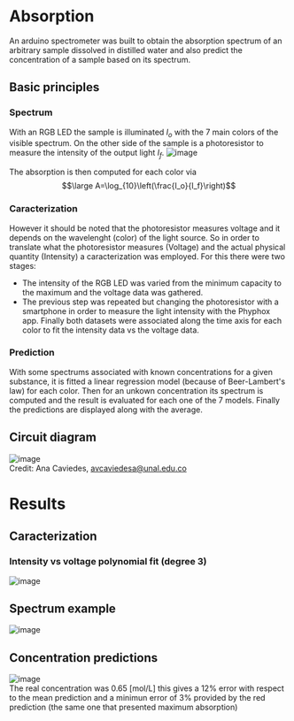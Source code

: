 # Absorption

An arduino spectrometer was built to obtain the absorption spectrum of an arbitrary sample dissolved in distilled water and also predict the concentration of a sample based on its spectrum.

## Basic principles
### Spectrum
With an RGB LED the sample is illuminated $I_o$ with the 7 main colors of the visible spectrum. On the other side of the sample is a photoresistor to measure the intensity of the output light $I_f$.
![image](https://user-images.githubusercontent.com/121773519/213818269-e4f29044-7ece-4842-89ae-1c89907f5d7b.png)

The absorption is then computed for each color via  $$\large A=\log_{10}\left(\frac{I_o}{I_f}\right)$$

### Caracterization
However it should be noted that the photoresistor measures voltage and it depends on the wavelenght (color) of the light source. So in order to translate what the photoresistor measures (Voltage) and the actual physical quantity (Intensity) a caracterization was employed.
For this there were two stages:
- The intensity of the RGB LED was varied from the minimum capacity to the maximum and the voltage data was gathered.
- The previous step was repeated but changing the photoresistor with a smartphone in order to measure the light intensity with the Phyphox app.
Finally both datasets were associated along the time axis for each color to fit the intensity data vs the voltage data.

### Prediction
With some spectrums associated with known concentrations for a given substance, it is fitted a linear regression model (because of Beer-Lambert's law) for each color.
Then for an unkown concentration its spectrum is computed and the result is evaluated for each one of the 7 models. Finally the predictions are displayed along with the average.

## Circuit diagram
![image](https://user-images.githubusercontent.com/121773519/213814558-a668fa34-6c39-4e73-aa74-ace89dc08007.png)  
Credit: Ana Caviedes, avcaviedesa@unal.edu.co

# Results 
## Caracterization
### Intensity vs voltage polynomial fit (degree 3)
![image](https://user-images.githubusercontent.com/121773519/213814992-5253c370-8975-4e7c-a0ae-fb25e18eb19d.png)

## Spectrum example
![image](https://user-images.githubusercontent.com/121773519/213816221-bac19f93-ce30-4cd6-b893-17b4d34d5a28.png)

## Concentration predictions
![image](https://user-images.githubusercontent.com/121773519/213816659-a1e44e53-071b-4df4-b431-a96c75d00554.png)  
The real concentration was 0.65 [mol/L] this gives a 12% error with respect to the mean prediction and a minimun error of 3% provided by the red prediction (the same one that presented maximum absorption)

